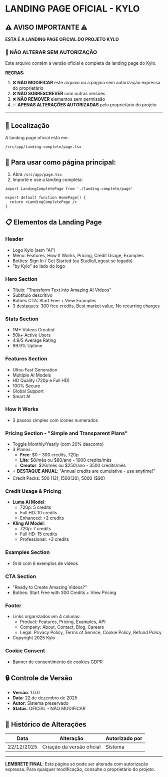 # LANDING PAGE OFICIAL - KYLO

## ⚠️ AVISO IMPORTANTE ⚠️

**ESTA É A LANDING PAGE OFICIAL DO PROJETO KYLO**

### 🚫 NÃO ALTERAR SEM AUTORIZAÇÃO

Este arquivo contém a versão oficial e completa da landing page do Kylo. 

**REGRAS:**
1. ❌ **NÃO MODIFICAR** este arquivo ou a página sem autorização expressa do proprietário
2. ❌ **NÃO SOBRESCREVER** com outras versões
3. ❌ **NÃO REMOVER** elementos sem permissão
4. ✅ **APENAS ALTERAÇÕES AUTORIZADAS** pelo proprietário do projeto

---

## 📍 Localização

A landing page oficial está em:
```
/src/app/landing-complete/page.tsx
```

## 🎯 Para usar como página principal:

1. Abra `/src/app/page.tsx`
2. Importe e use a landing completa:
```tsx
import LandingCompletePage from './landing-complete/page'

export default function HomePage() {
  return <LandingCompletePage />
}
```

## 📋 Elementos da Landing Page

### Header
- Logo Kylo (sem "AI")
- Menu: Features, How It Works, Pricing, Credit Usage, Examples
- Botões: Sign In / Get Started (ou Studio/Logout se logado)
- "by Kylo" ao lado do logo

### Hero Section
- Título: "Transform Text into Amazing AI Videos"
- Subtítulo descritivo
- Botões CTA: Start Free + View Examples
- 3 destaques: 300 free credits, Best market value, No recurring charges

### Stats Section
- 1M+ Videos Created
- 50k+ Active Users
- 4.9/5 Average Rating
- 99.9% Uptime

### Features Section
- Ultra-Fast Generation
- Multiple AI Models
- HD Quality (720p e Full HD)
- 100% Secure
- Global Support
- Smart AI

### How It Works
- 3 passos simples com ícones numerados

### Pricing Section - "Simple and Transparent Plans"
- Toggle Monthly/Yearly (com 20% desconto)
- 3 Planos:
  - **Free**: $0 - 300 credits, 720p
  - **Lite**: $8/mês ou $80/ano - 1000 credits/mês
  - **Creator**: $26/mês ou $250/ano - 3500 credits/mês
- ⭐ **DESTAQUE ANUAL**: "Annual credits are cumulative - use anytime!"
- Credit Packs: 500 ($12), 1500 ($30), 5000 ($90)

### Credit Usage & Pricing
- **Luma AI Model**:
  - 720p: 5 credits
  - Full HD: 10 credits
  - Enhanced: +2 credits
- **Kling AI Model**:
  - 720p: 7 credits
  - Full HD: 15 credits
  - Professional: +3 credits

### Examples Section
- Grid com 6 exemplos de vídeos

### CTA Section
- "Ready to Create Amazing Videos?"
- Botões: Start Free with 300 Credits + View Pricing

### Footer
- Links organizados em 4 colunas:
  - Product: Features, Pricing, Examples, API
  - Company: About, Contact, Blog, Careers
  - Legal: Privacy Policy, Terms of Service, Cookie Policy, Refund Policy
- Copyright 2025 Kylo

### Cookie Consent
- Banner de consentimento de cookies GDPR

## 🔒 Controle de Versão

- **Versão**: 1.0.0
- **Data**: 22 de dezembro de 2025
- **Autor**: Sistema preservado
- **Status**: OFICIAL - NÃO MODIFICAR

## 📝 Histórico de Alterações

| Data | Alteração | Autorizado por |
|------|-----------|----------------|
| 22/12/2025 | Criação da versão oficial | Sistema |

---

**LEMBRETE FINAL**: Esta página só pode ser alterada com autorização expressa. Para qualquer modificação, consulte o proprietário do projeto.